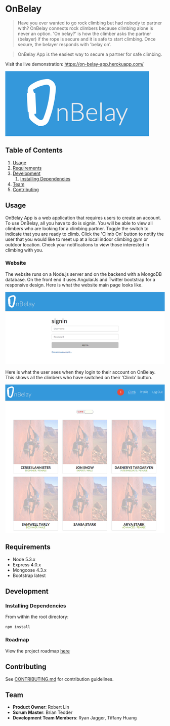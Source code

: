 # OnBelay

> Have you ever wanted to go rock climbing but had nobody to partner with? OnBelay connects rock climbers because climbing alone is never an option. 'On belay?' is how the climber asks the partner (belayer) if the rope is secure and it is safe to start climbing. Once secure, the belayer responds with 'belay on'.

> OnBelay App is the easiest way to secure a partner for safe climbing.

Visit the live demonstration: https://on-belay-app.herokuapp.com/

![OnBelay Logo](/screenshots/onbelaylogo.png?raw=true "OnBelay Logo")

## Table of Contents

1. [Usage](#Usage)
1. [Requirements](#requirements)
1. [Development](#development)
    1. [Installing Dependencies](#installing-dependencies)
1. [Team](#team)
1. [Contributing](#contributing)

## Usage

OnBelay App is a web application that requires users to create an account. To use OnBelay, all you have to do is signin. You will be able to view all climbers who are looking for a climbing partner. Toggle the switch to indicate that you are ready to climb. Click the 'Climb On' button to notify the user that you would like to meet up at a local indoor climbing gym or outdoor location. Check your notifications to view those interested in climbing with you.

### Website

The website runs on a Node.js server and on the backend with a MongoDB database. On the front end it uses AngularJs and Twitter bootstrap for a responsive design. Here is what the website main page looks like.

![OnBelay Website](/screenshots/signin.png?raw=true "OnBelay Signin")

Here is what the user sees when they login to their account on OnBelay. This shows all the climbers who have switched on their 'Climb' button.

![OnBelay Mainpage](/screenshots/mainpage.png?raw=true "OnBelay Main Page")

## Requirements

- Node 5.3.x
- Express 4.0.x
- Mongoose 4.3.x
- Bootstrap latest

## Development

### Installing Dependencies

From within the root directory:

`npm install`

### Roadmap

View the project roadmap [here](https://github.com/OnBelayApp/OnBelay/issues)


## Contributing

See [CONTRIBUTING.md](CONTRIBUTING.md) for contribution guidelines.

## Team

  - __Product Owner__: Robert Lin
  - __Scrum Master__: Brian Tedder
  - __Development Team Members__: Ryan Jagger, Tiffany Huang
